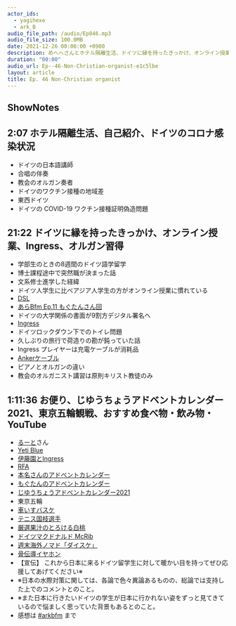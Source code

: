 ```yaml
---
actor_ids:
  - yagihexe
  - ark_B
audio_file_path: /audio/Ep046.mp3
audio_file_size: 100.0MB
date: 2021-12-26 00:00:00 +0900
description: めへへさんとホテル隔離生活、ドイツに縁を持ったきっかけ、オンライン授業、Ingress、オルガン習得、東京五輪観戦、おすすめ食べ物・飲み物・YouTubeなどについて話しました。
duration: "00:00"
audio_url: Ep--46-Non-Christian-organist-e1c5lbe
layout: article
title: Ep. 46 Non-Christian organist
---
```

## ShowNotes

## 2:07 ホテル隔離生活、自己紹介、ドイツのコロナ感染状況

* ドイツの日本語講師
* 合唱の伴奏
* 教会のオルガン奏者
* ドイツのワクチン接種の地域差
* 東西ドイツ
* ドイツの COVID-19 ワクチン接種証明偽造問題

## 21:22 ドイツに縁を持ったきっかけ、オンライン授業、Ingress、オルガン習得

* 学部生のときの8週間のドイツ語学留学
* 博士課程途中で突然職が決まった話
* 文系修士進学した経緯
* ドイツ人学生に比べアジア人学生の方がオンライン授業に慣れている
* [DSL](https://ja.wikipedia.org/wiki/%E3%83%87%E3%82%B8%E3%82%BF%E3%83%AB%E5%8A%A0%E5%85%A5%E8%80%85%E7%B7%9A)
* [あらBfm Ep.11 もぐたんさん回](https://anchor.fm/arkbfm/episodes/Ep--11-German-cake-with-a-fork-epctrj)
* ドイツの大学関係の書面が9割方デジタル署名へ
* [Ingress](https://ja.wikipedia.org/wiki/Ingress)
* ドイツロックダウン下でのトイレ問題
* 久しぶりの旅行で荷造りの勘が鈍っていた話
* Ingress プレイヤーは充電ケーブルが消耗品
* [Ankerケーブル](https://amzn.to/3FwfWCF)
* ピアノとオルガンの違い
* 教会のオルガニスト講習は原則キリスト教徒のみ

## 1:11:36 お便り、じゆうちょうアドベントカレンダー2021、東京五輪観戦、おすすめ食べ物・飲み物・YouTube

* [るーと](https://twitter.com/route16xatu)さん
* [Yeti Blue](https://amzn.to/3prU4mz)
* [伊藤園とIngress](https://app.famitsu.com/20201224_1742144/)
* [RFA](https://www.nintendo.co.jp/ring/)
* [本名さんのアドベントカレンダー](https://twitter.com/ark_B/status/1474431120079200257?s=20)
* [もぐたんのアドベントカレンダー](https://twitter.com/ark_B/status/1471717101652312064?s=20)
* [じゆうちょうアドベントカレンダー2021](https://adventar.org/calendars/6310)
* 東京五輪
* [車いすバスケ](https://sports.nhk.or.jp/paralympic/sports/wheelchair-basketball/)
* [テニス国枝選手](https://sports.nhk.or.jp/paralympic/athletes/kunieda-shingo-10293/)
* [厳選果汁のとろける白桃](https://www.nittoh-tea.com/products/instant/hakutou.html)
* [ドイツマクドナルド McRib](https://kunisan.jp/kuni/guest_view.cgi?PAGE=682)
* [週末海外ノマド「ダイスケ」](https://www.youtube.com/channel/UCnr4Yy7vET4EqP7q9aelR1w)
* [骨伝導イヤホン](https://amzn.to/32CCnrr)
* 【宣伝】 これから日本に来るドイツ留学生に対して暖かい目を持ってぜひ応援してあげてください※
* ※日本の水際対策に関しては、各論で色々異論あるものの、総論では支持した上でのコメントとのこと。
* ※また日本に行きたいドイツの学生が日本に行かれない姿をずっと見てきているので悩ましく思っていた背景もあるとのこと。
* 感想は [#arkbfm](https://twitter.com/hashtag/arkbfm) まで
